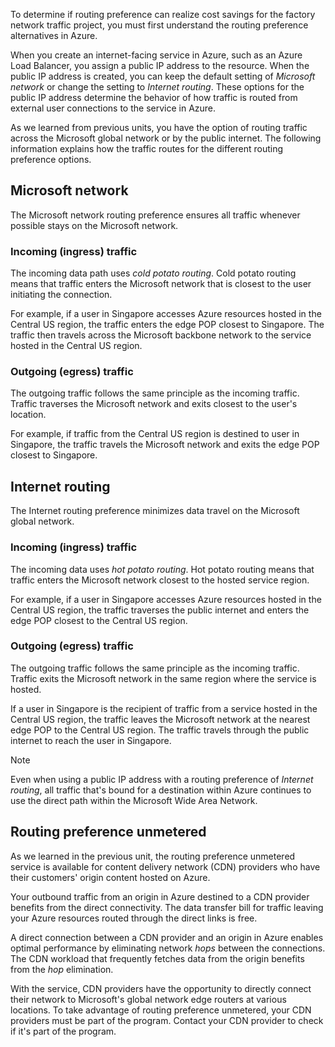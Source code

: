 To determine if routing preference can realize cost savings for the factory network traffic project, you must first understand the routing preference alternatives in Azure.

When you create an internet-facing service in Azure, such as an Azure Load Balancer, you assign a public IP address to the resource. When the public IP address is created, you can keep the default setting of *Microsoft network* or change the setting to *Internet routing*. These options for the public IP address determine the behavior of how traffic is routed from external user connections to the service in Azure.

As we learned from previous units, you have the option of routing traffic across the Microsoft global network or by the public internet. The following information explains how the traffic routes for the different routing preference options.

## Microsoft network

The Microsoft network routing preference ensures all traffic whenever possible stays on the Microsoft network.

### Incoming (ingress) traffic

The incoming data path uses *cold potato routing*. Cold potato routing means that traffic enters the Microsoft network that is closest to the user initiating the connection.

For example, if a user in Singapore accesses Azure resources hosted in the Central US region, the traffic enters the edge POP closest to Singapore. The traffic then travels across the Microsoft backbone network to the service hosted in the Central US region.

### Outgoing (egress) traffic

The outgoing traffic follows the same principle as the incoming traffic. Traffic traverses the Microsoft network and exits closest to the user's location.

For example, if traffic from the Central US region is destined to user in Singapore, the traffic travels the Microsoft network and exits the edge POP closest to Singapore.

## Internet routing

The Internet routing preference minimizes data travel on the Microsoft global network.

### Incoming (ingress) traffic

The incoming data uses *hot potato routing*. Hot potato routing means that traffic enters the Microsoft network closest to the hosted service region.

For example, if a user in Singapore accesses Azure resources hosted in the Central US region, the traffic traverses the public internet and enters the edge POP closest to the Central US region.

### Outgoing (egress) traffic

The outgoing traffic follows the same principle as the incoming traffic. Traffic exits the Microsoft network in the same region where the service is hosted.

If a user in Singapore is the recipient of traffic from a service hosted in the Central US region, the traffic leaves the Microsoft network at the nearest edge POP to the Central US region. The traffic travels through the public internet to reach the user in Singapore.

> [!NOTE]
> Even when using a public IP address with a routing preference of *Internet routing*, all traffic that's bound for a destination within Azure continues to use the direct path within the Microsoft Wide Area Network.

## Routing preference unmetered

As we learned in the previous unit, the routing preference unmetered service is available for content delivery network (CDN) providers who have their customers' origin content hosted on Azure.

Your outbound traffic from an origin in Azure destined to a CDN provider benefits from the direct connectivity. The data transfer bill for traffic leaving your Azure resources routed through the direct links is free.

A direct connection between a CDN provider and an origin in Azure enables optimal performance by eliminating network *hops* between the connections. The CDN workload that frequently fetches data from the origin benefits from the *hop* elimination.

With the service, CDN providers have the opportunity to directly connect their network to Microsoft's global network edge routers at various locations. To take advantage of routing preference unmetered, your CDN providers must be part of the program. Contact your CDN provider to check if it's part of the program.

